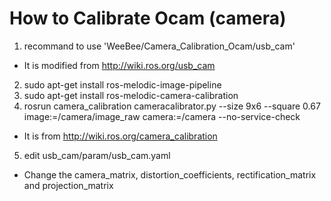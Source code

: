 # How to Calibrate Ocam (camera)
1. recommand to use 'WeeBee/Camera_Calibration_Ocam/usb_cam'
- It is modified from http://wiki.ros.org/usb_cam
2. sudo apt-get install ros-melodic-image-pipeline
3. sudo apt-get install ros-melodic-camera-calibration
4. rosrun camera_calibration cameracalibrator.py --size 9x6 --square 0.67 image:=/camera/image_raw camera:=/camera --no-service-check
- It is from http://wiki.ros.org/camera_calibration
5. edit usb_cam/param/usb_cam.yaml
- Change the camera_matrix, distortion_coefficients, rectification_matrix and projection_matrix
